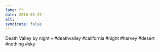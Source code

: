```yaml
---
lang: fr
date: 2016-05-25
alt: ''
syndicate: false
---
```


Death Valley by night 💀 #deathvalley #california #night #harvey #desert #nothing #sky
